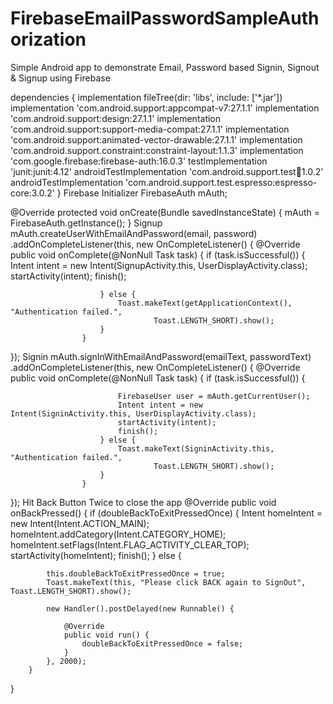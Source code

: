 # FirebaseEmailPasswordSampleAuthorization
Simple Android app to demonstrate Email, Password based Signin, Signout & Signup using Firebase

dependencies {
    implementation fileTree(dir: 'libs', include: ['*.jar'])
    implementation 'com.android.support:appcompat-v7:27.1.1'
    implementation 'com.android.support:design:27.1.1'
    implementation 'com.android.support:support-media-compat:27.1.1'
    implementation 'com.android.support:animated-vector-drawable:27.1.1'
    implementation 'com.android.support.constraint:constraint-layout:1.1.3'
    implementation 'com.google.firebase:firebase-auth:16.0.3'
    testImplementation 'junit:junit:4.12'
    androidTestImplementation 'com.android.support.test:runner:1.0.2'
    androidTestImplementation 'com.android.support.test.espresso:espresso-core:3.0.2'
}
Firebase Initializer
FirebaseAuth mAuth;

@Override
 protected void onCreate(Bundle savedInstanceState) {
    mAuth = FirebaseAuth.getInstance();
 }
Signup
 mAuth.createUserWithEmailAndPassword(email, password)
                .addOnCompleteListener(this, new OnCompleteListener<AuthResult>() {
                    @Override
                    public void onComplete(@NonNull Task<AuthResult> task) {
                        if (task.isSuccessful()) {
                            Intent intent = new Intent(SignupActivity.this, UserDisplayActivity.class);
                            startActivity(intent);
                            finish();

                        } else {
                            Toast.makeText(getApplicationContext(), "Authentication failed.",
                                    Toast.LENGTH_SHORT).show();
                        }
                    }
});
Signin
mAuth.signInWithEmailAndPassword(emailText, passwordText)
                .addOnCompleteListener(this, new OnCompleteListener<AuthResult>() {
                    @Override
                    public void onComplete(@NonNull Task<AuthResult> task) {
                        if (task.isSuccessful()) {

                            FirebaseUser user = mAuth.getCurrentUser();
                            Intent intent = new Intent(SigninActivity.this, UserDisplayActivity.class);
                            startActivity(intent);
                            finish();
                        } else {
                            Toast.makeText(SigninActivity.this, "Authentication failed.",
                                    Toast.LENGTH_SHORT).show();
                        }
                    }
});
Hit Back Button Twice to close the app
@Override
public void onBackPressed() {
        if (doubleBackToExitPressedOnce) {
            Intent homeIntent = new Intent(Intent.ACTION_MAIN);
            homeIntent.addCategory(Intent.CATEGORY_HOME);
            homeIntent.setFlags(Intent.FLAG_ACTIVITY_CLEAR_TOP);
            startActivity(homeIntent);
            finish();
        } else {

            this.doubleBackToExitPressedOnce = true;
            Toast.makeText(this, "Please click BACK again to SignOut", Toast.LENGTH_SHORT).show();

            new Handler().postDelayed(new Runnable() {

                @Override
                public void run() {
                    doubleBackToExitPressedOnce = false;
                }
            }, 2000);
        }
}

